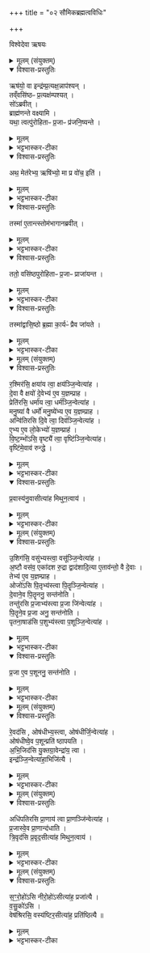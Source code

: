 +++
title = "०२ सौमिकब्रह्मत्वविधिः"

+++

विश्वेदेवा ऋषयः

<details><summary>मूलम् (संयुक्तम्)</summary>

ऋष॑यो॒ वा इन्द्र॑म्प्र॒त्यक्ष॒न्नाप॑श्य॒न्तव्ँवसि॑ष्ठᳶ प्र॒त्यक्ष॑म्पश्य॒त्सो॑ऽब्रवी॒द्ब्राह्म॑णन्ते वक्ष्यामि॒ यथा॒ त्वत्पु॑रोहिताᳶ प्र॒जाᳶ प्र॑जनि॒ष्यन्तेऽथ॒ मेत॑रेभ्य॒ ऋषि॑भ्यो॒ मा प्र वो॑च॒ इति॒ तस्मा॑ ए॒तान्त्स्तोम॑भागानब्रवी॒त्ततो॒ वसि॑ष्ठपुरोहिताᳶ प्र॒जाᳶ प्राजा॑यन्त॒ तस्मा॑द्वासि॒ष्ठो ब्र॒ह्मा का॒र्यᳶ॑ प्रैव जा॑यते
</details>

<details open><summary>विश्वास-प्रस्तुतिः</summary>

ऋष॑यो॒ वा इन्द्र॑म्प्र॒त्यक्ष॒न्नाप॑श्यन् ।   
तव्ँवसि॑ष्ठᳶ प्र॒त्यक्ष॑म्पश्यत् ।   
सो॑ऽब्रवीत् ।   
ब्राह्म॑णन्ते वक्ष्यामि ।   
यथा॒ त्वत्पु॑रोहिताᳶ प्र॒जाᳶ प्र॑जनि॒ष्यन्ते ।   
</details>

<details><summary>मूलम्</summary>

ऋष॑यो॒ वा इन्द्र॑म्प्र॒त्यक्ष॒न्नाप॑श्यन् ।   
तव्ँवसि॑ष्ठᳶ प्र॒त्यक्ष॑म्पश्यत् ।   
सो॑ऽब्रवीत् ।   
ब्राह्म॑णन्ते वक्ष्यामि ।   
यथा॒ त्वत्पु॑रोहिताᳶ प्र॒जाᳶ प्र॑जनि॒ष्यन्ते ।   
</details>

<details><summary>भट्टभास्कर-टीका</summary>

1ऋषयो वा इत्यादि ॥ ब्रह्मैव ब्राह्मणम् । जातावेकवचनम् । ब्राह्मणमन्त्रांस्तव वक्ष्यामीति । यद्वा - ब्रह्मत्वसाधनं ब्राह्मणं ज्ञानं तद्वक्ष्यामि । शान्तिकादिकर्तृत्वसामान्यात् पुरोहितशब्देन ब्रह्मोच्यते । शान्तिकादिषु पुरस्तान्निधीयते स्थाप्यते इति । 'त्वं पुरोहितो ब्रह्म यासां तादृश्यः प्रजाः प्रजनिष्यन्ते येन तादृशं तव ब्राह्मणं ब्रह्मत्वप्रदं ज्ञानं मन्त्रजातं वा ते वक्ष्यामि ।
</details>

<details open><summary>विश्वास-प्रस्तुतिः</summary>

अथ॒ मेत॑रेभ्य॒ ऋषि॑भ्यो॒ मा प्र वो॑च॒ इति॑ ।   
</details>

<details><summary>मूलम्</summary>

अथ॒ मेत॑रेभ्य॒ ऋषि॑भ्यो॒ मा प्र वो॑च॒ इति॑ ।   
</details>

<details><summary>भट्टभास्कर-टीका</summary>

एतत्त्वमितरेभ्यः ऋषिभ्यो मा प्रवोचः इति वसिष्ठमब्रवीदिन्द्रः ।
</details>

<details open><summary>विश्वास-प्रस्तुतिः</summary>

तस्मा॑ ए॒तान्त्स्तोम॑भागानब्रवीत्  ।   
</details>

<details><summary>मूलम्</summary>

तस्मा॑ ए॒तान्त्स्तोम॑भागानब्रवीत्  ।   
</details>

<details><summary>भट्टभास्कर-टीका</summary>

उक्त्वा च तस्मै वसिष्ठाय एतान् स्तोमभागान् 'रश्मिरसि' इत्यादीन् अब्रवीत् ।
</details>

<details open><summary>विश्वास-प्रस्तुतिः</summary>

ततो॒ वसि॑ष्ठपुरोहिताᳶ प्र॒जाᳶ प्राजा॑यन्त ।   
</details>

<details><summary>मूलम्</summary>

ततो॒ वसि॑ष्ठपुरोहिताᳶ प्र॒जाᳶ प्राजा॑यन्त ।   
</details>

<details><summary>भट्टभास्कर-टीका</summary>

ततो वसिष्ठपुरोहिताः वासिष्ठकाः प्रजाः प्राजायन्त ।
</details>

<details open><summary>विश्वास-प्रस्तुतिः</summary>

तस्मा॑द्वासि॒ष्ठो ब्र॒ह्मा का॒र्यᳶ॑ प्रैव जा॑यते ।   
</details>

<details><summary>मूलम्</summary>

तस्मा॑द्वासि॒ष्ठो ब्र॒ह्मा का॒र्यᳶ॑ प्रैव जा॑यते ।   
</details>

<details><summary>भट्टभास्कर-टीका</summary>

तस्माद्वासिष्ठो ब्रह्मा कार्यः स्तोमभागान्विद्यादिति सामर्थ्याद्गम्यते तेन प्रैव जायते यजमानः । वसिष्ठशब्दादृष्यण् ।

अत्रायं प्रयोगक्रमः - यत्राह ब्रह्मन् स्तोष्यामः प्रशास्तरिति तद्ब्रह्म प्रसौति 'देव सवितः' इत्येतां प्रतिपदमुक्त्वा 'रश्मिरसि क्षयाय त्वा क्षयं जिन्व' इति एतस्यानुवाकस्य एकैकमुपादाय प्रसौति । एवमेव प्रसवद्वादशभिः अग्निष्टोमं प्रसौति, त्रयोदशभिरत्यग्निष्टोमं, पञ्चदशभिरुक्थ्यं, षोडशभिष्षोडशिनम्, सप्तदशभिर्वाजपेयम्, एकोनत्रिंशताऽतिरात्रम्, सर्वैरप्तोर्यामम् । यत्र राथन्तराय सन्धये सर्पन्ति तदाह - 'वसुकोसि वेषश्रिरसि वस्यष्टिरसि' इति । एवमेव प्रसौत्याप्तोर्यामादिति । यज्ञस्य स्तोमानां तेजोभागाः स्तोमभागाः । उक्तं च - 'बृहस्पतिर्वा एतद्यज्ञस्य तेजस्समभरद्यत्स्तोमभागाः' इति । दासीभारादीत्वात्पूर्वपदप्रकृतिस्वरत्वम् ॥
</details>

<details><summary>मूलम् (संयुक्तम्)</summary>

र॒श्मिर॑सि॒ क्षया॑य त्वा॒ क्षय॑ञ्जि॒न्वेति॑ [5] आ॒ह॒ दे॒वा वै क्षयो॑ दे॒वेभ्य॑ ए॒व य॒ज्ञम्प्राह॒ प्रेति॑रसि॒ धर्मा॑य त्वा॒ धर्म॑ञ्जि॒न्वेत्या॑ह मनु॒ष्या॑ वै धर्मो॑ मनु॒ष्ये॑भ्य ए॒व य॒ज्ञम्प्राहान्वि॑तिरसि दि॒वे त्वा॒ दिव॑ञ्जि॒न्वेत्या॑है॒भ्य ए॒व लो॒केभ्यो॑ य॒ज्ञम्प्राह॑ विष्ट॒म्भो॑ऽसि॒ वृष्ट्यै॑ त्वा॒ वृष्टि॑ञ्जि॒न्वेत्या॑ह॒ वृष्टि॑मे॒वाव॑ [6]  रु॒न्द्धे
</details>

<details open><summary>विश्वास-प्रस्तुतिः</summary>

र॒श्मिर॑सि॒ क्षया॑य त्वा॒ क्षय॑ञ्जि॒न्वेत्या॑ह ।  
दे॒वा वै क्षयो॑ दे॒वेभ्य॑ ए॒व य॒ज्ञम्प्राह ।  
प्रेति॑रसि॒ धर्मा॑य त्वा॒ धर्म॑ञ्जि॒न्वेत्या॑ह ।  
मनु॒ष्या॑ वै धर्मो॑ मनु॒ष्ये॑भ्य ए॒व य॒ज्ञम्प्राह ।  
अन्वि॑तिरसि दि॒वे त्वा॒ दिव॑ञ्जि॒न्वेत्या॑ह  ।  
ए॒भ्य ए॒व लो॒केभ्यो॑ य॒ज्ञम्प्राह॑ ।  
वि॒ष्ट॒म्भो॑ऽसि॒ वृष्ट्यै॑ त्वा॒ वृष्टि॑ञ्जि॒न्वेत्या॑ह।  
वृष्टि॑मे॒वाव॑ रुन्द्धे ।   
</details>

<details><summary>मूलम्</summary>

र॒श्मिर॑सि॒ क्षया॑य त्वा॒ क्षय॑ञ्जि॒न्वेत्या॑ह ।  
दे॒वा वै क्षयो॑ दे॒वेभ्य॑ ए॒व य॒ज्ञम्प्राह ।  
प्रेति॑रसि॒ धर्मा॑य त्वा॒ धर्म॑ञ्जि॒न्वेत्या॑ह ।  
मनु॒ष्या॑ वै धर्मो॑ मनु॒ष्ये॑भ्य ए॒व य॒ज्ञम्प्राह ।  
अन्वि॑तिरसि दि॒वे त्वा॒ दिव॑ञ्जि॒न्वेत्या॑ह  ।  
ए॒भ्य ए॒व लो॒केभ्यो॑ य॒ज्ञम्प्राह॑ ।  
वि॒ष्ट॒म्भो॑ऽसि॒ वृष्ट्यै॑ त्वा॒ वृष्टि॑ञ्जि॒न्वेत्या॑ह।  
वृष्टि॑मे॒वाव॑ रुन्द्धे ।   
</details>

<details><summary>भट्टभास्कर-टीका</summary>

2-5इदानीं मन्त्रपदानि व्याचष्टे - रश्मिरसीत्यादि ॥ क्षयति निवसत्यस्मिन्विश्वमिति गतम् ॥
</details>

<details open><summary>विश्वास-प्रस्तुतिः</summary>

प्र॒वास्य॑नु॒वासीत्या॑ह मिथुन॒त्वाय॑ ।
</details>

<details><summary>मूलम्</summary>

प्र॒वास्य॑नु॒वासीत्या॑ह मिथुन॒त्वाय॑ ।
</details>

<details><summary>भट्टभास्कर-टीका</summary>

6-7प्रवाऽस्यनुवाऽसीति द्वयोर्ग्रहणम् ॥
</details>

<details><summary>मूलम् (संयुक्तम्)</summary>

उशिग॑सि॒ वसु॑भ्यस्त्वा॒ वसू॑ञ्जि॒न्वेत्या॑हा॒ष्टौ वस॑व॒ एका॑दश रु॒द्रा द्वाद॑शादि॒त्या ए॒ताव॑न्तो॒ वै दे॒वास्तेभ्य॑ ए॒व य॒ज्ञम्प्राहौजो॑ऽसि पि॒तृभ्य॑स्त्वा पि॒तॄञ्जि॒न्वेत्या॑ह दे॒वाने॒व पि॒तॄननु॒ सन्त॑नोति॒ तन्तु॑रसि प्र॒जाभ्य॑स्त्वा प्र॒जा जि॑न्व [7]  इत्या॑ह पि॒तॄने॒व प्र॒जा अनु॒ सन्त॑नोति पृतना॒षाड॑सि प॒शुभ्य॑स्त्वा प॒शूञ्जि॒न्वेत्या॑ह
</details>

<details open><summary>विश्वास-प्रस्तुतिः</summary>

उ॒शिग॑सि॒ वसु॑भ्यस्त्वा॒ वसू॑ञ्जि॒न्वेत्या॑ह ।  
अ॒ष्टौ वस॑व॒ एका॑दश रु॒द्रा द्वाद॑शादि॒त्या ए॒ताव॑न्तो॒ वै दे॒वाः  ।  
तेभ्य॑ ए॒व य॒ज्ञम्प्राह  ।  
ओजो॑ऽसि पि॒तृभ्य॑स्त्वा पि॒तॄञ्जि॒न्वेत्या॑ह  ।  
दे॒वाने॒व पि॒तॄननु॒ सन्त॑नोति ।  
तन्तु॑रसि प्र॒जाभ्य॑स्त्वा प्र॒जा जि॑न्वेत्या॑ह ।  
पि॒तॄने॒व प्र॒जा अनु॒ सन्त॑नोति ।  
पृतना॒षाड॑सि प॒शुभ्य॑स्त्वा प॒शूञ्जि॒न्वेत्या॑ह ।  
</details>

<details><summary>मूलम्</summary>

उ॒शिग॑सि॒ वसु॑भ्यस्त्वा॒ वसू॑ञ्जि॒न्वेत्या॑ह ।  
अ॒ष्टौ वस॑व॒ एका॑दश रु॒द्रा द्वाद॑शादि॒त्या ए॒ताव॑न्तो॒ वै दे॒वाः  ।  
तेभ्य॑ ए॒व य॒ज्ञम्प्राह  ।  
ओजो॑ऽसि पि॒तृभ्य॑स्त्वा पि॒तॄञ्जि॒न्वेत्या॑ह  ।  
दे॒वाने॒व पि॒तॄननु॒ सन्त॑नोति ।  
तन्तु॑रसि प्र॒जाभ्य॑स्त्वा प्र॒जा जि॑न्वेत्या॑ह ।  
पि॒तॄने॒व प्र॒जा अनु॒ सन्त॑नोति ।  
पृतना॒षाड॑सि प॒शुभ्य॑स्त्वा प॒शूञ्जि॒न्वेत्या॑ह ।  
</details>

<details><summary>भट्टभास्कर-टीका</summary>

8-10उशिगसीत्यादीनां त्रयाणां वस्वादिमन्त्राणां ग्रहणम् । तदाह - अष्टौ वसव इत्यादि । देवानेवेत्यादि । स्थापयति ॥
</details>

<details open><summary>विश्वास-प्रस्तुतिः</summary>

प्र॒जा ए॒व प॒शूननु॒ सन्त॑नोति ।  
</details>

<details><summary>मूलम्</summary>

प्र॒जा ए॒व प॒शूननु॒ सन्त॑नोति ।  
</details>

<details><summary>भट्टभास्कर-टीका</summary>

11प्रजा एवेति ॥ पितॄणामनन्तरं प्रजास्सन्तनोति, प्रजानां पशून् सन्तनोति ॥
</details>

<details><summary>मूलम् (संयुक्तम्)</summary>

रे॒वद॒स्योष॑धीभ्य॒स्त्वौष॑धीर्जि॒न्वेत्या॒हौष॑धीष्वे॒व प॒शून्प्रति॑ ष्ठापयत्यभि॒जिद॑सि यु॒क्तग्रा॒वेन्द्रा॑य॒ त्वेन्द्र॑ञ्जि॒न्वेत्या॑हा॒भिजि॑त्यै
</details>

<details open><summary>विश्वास-प्रस्तुतिः</summary>

रे॒वद॑सि , ओष॑धीभ्य॒स्त्वा, ओष॑धीर्जि॒न्वेत्या॑ह  ।   
ओष॑धीष्वे॒व प॒शून्प्रति॑ ष्ठापयति ।   
अ॒भि॒जिद॑सि यु॒क्तग्रा॒वेन्द्रा॑य॒ त्वा ।  
इन्द्र॑ञ्जि॒न्वेत्या॑हा॒भिजि॑त्यै  ।  
</details>

<details><summary>मूलम्</summary>

रे॒वद॑सि , ओष॑धीभ्य॒स्त्वा, ओष॑धीर्जि॒न्वेत्या॑ह  ।   
ओष॑धीष्वे॒व प॒शून्प्रति॑ ष्ठापयति ।   
अ॒भि॒जिद॑सि यु॒क्तग्रा॒वेन्द्रा॑य॒ त्वा ।  
इन्द्र॑ञ्जि॒न्वेत्या॑हा॒भिजि॑त्यै  ।  
</details>

<details><summary>भट्टभास्कर-टीका</summary>

12-13रेवदसीत्यादि ॥ गतम् ॥
</details>

<details><summary>मूलम् (संयुक्तम्)</summary>

अधि॑पतिरसि प्रा॒णाय॑ त्वा प्रा॒णम् [8]  जि॒न्वेत्या॑ह प्र॒जास्वे॒व प्रा॒णान्द॑धाति त्रि॒वृद॑सि प्र॒वृद॒सीत्या॑ह मिथुन॒त्वाय॑
</details>

<details open><summary>विश्वास-प्रस्तुतिः</summary>

अधि॑पतिरसि प्रा॒णाय॑ त्वा प्रा॒णञ्जि॑न्वेत्या॑ह ।   
प्र॒जास्वे॒व प्रा॒णान्द॑धाति ।   
त्रि॒वृद॑सि प्र॒वृद॒सीत्या॑ह मिथुन॒त्वाय॑ ।   
</details>

<details><summary>मूलम्</summary>

अधि॑पतिरसि प्रा॒णाय॑ त्वा प्रा॒णञ्जि॑न्वेत्या॑ह ।   
प्र॒जास्वे॒व प्रा॒णान्द॑धाति ।   
त्रि॒वृद॑सि प्र॒वृद॒सीत्या॑ह मिथुन॒त्वाय॑ ।   
</details>

<details><summary>भट्टभास्कर-टीका</summary>

14-16अधिपतिरसीत्यादि ॥ चतुर्णां प्राणादिमन्त्राणां ग्रहणम् । प्राणानिति । प्राणापानचक्षुश्रोत्राणि । मिथुनत्वायेति 'तासु त्रिवृदसीत्येव मिथुनमदधात्' इति दर्शनात् ॥
</details>

<details><summary>मूलम् (संयुक्तम्)</summary>

सꣳरो॒हो॑ऽसि नीरो॒हो॑ऽसीत्या॑ह॒ प्रजा॑त्यै वसु॒को॑ऽसि॒ वेष॑श्रिरसि॒ वस्य॑ष्टिर॒सीत्या॑ह॒ प्रति॑ष्ठित्यै ॥ [9]  
</details>

<details open><summary>विश्वास-प्रस्तुतिः</summary>

स॒ꣳ॒रो॒हो॑ऽसि  नीरो॒हो॑ऽसीत्या॑ह॒ प्रजा॑त्यै ।   
व॒सु॒को॑ऽसि ।  
वेष॑श्रिरसि॒ वस्य॑ष्टिर॒सीत्या॑ह॒ प्रति॑ष्ठित्यै ॥
</details>

<details><summary>मूलम्</summary>

स॒ꣳ॒रो॒हो॑ऽसि  नीरो॒हो॑ऽसीत्या॑ह॒ प्रजा॑त्यै ।   
व॒सु॒को॑ऽसि ।  
वेष॑श्रिरसि॒ वस्य॑ष्टिर॒सीत्या॑ह॒ प्रति॑ष्ठित्यै ॥
</details>

<details><summary>भट्टभास्कर-टीका</summary>

17-21संरोहोसीत्यादीनां चतुर्णां प्रजननमन्त्राणां ग्रहणम् । 'तास्संरोहोसि नीरोहोसीत्येव प्राजनयत्' इति दर्शनात् । प्रतिष्ठित्या इति । 'प्रजा एव प्रजाता एषु लोकेषु प्रतिष्ठापयति' इति । 'तादौ च' इति गतेः प्रकृतिस्वरत्वम् ॥


इति तृतीये पञ्चमे द्वितीयोनुवाकः ॥  
</details>
